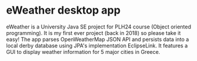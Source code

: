 # eWeather desktop app

eWeather is a University Java SE project for PLH24 course (Object oriented programming). It is my first ever project (back in 2018) so please take it easy!
The app parses OpenWeatherMap JSON API and persists data into a local derby database using JPA's implementation EclipseLink.
It features a GUI to display weather information for 5 major cities in Greece.
